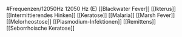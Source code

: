 #Frequenzen/12050Hz
12050 Hz (E)
[[Blackwater Fever]]
[[Ikterus]]
[[Intermittierendes Hinken]]
[[Keratose]]
[[Malaria]]
[[Marsh Fever]]
[[Melorheostose]]
[[Plasmodium-Infektionen]]
[[Remittens]]
[[Seborrhoische Keratose]]